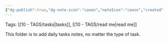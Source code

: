 ```yaml
---
{"dg-publish":true,"dg-note-icon":"canon","noteIcon":"canon","created":"2025-10-13T20:17:13.758+01:00","updated":"2025-10-27T08:47:27.574+00:00","permalink":"/06-daily-weekly-tasks/0-read-me-tasks/","dgPassFrontmatter":true}
---
```


Tags: [[10 - TAGS/tasks\|tasks]], [[10 - TAGS/read me\|read me]]

This folder is to add daily tasks notes, no matter the type of task.